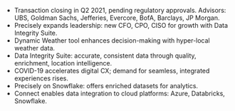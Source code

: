 - Transaction closing in Q2 2021, pending regulatory approvals. Advisors: UBS, Goldman Sachs, Jefferies, Evercore, BofA, Barclays, JP Morgan.
- Precisely expands leadership: new CFO, CPO, CISO for growth with Data Integrity Suite.
- Dynamic Weather tool enhances decision-making with hyper-local weather data.
- Data Integrity Suite: accurate, consistent data through quality, enrichment, location intelligence.
- COVID-19 accelerates digital CX; demand for seamless, integrated experiences rises.
- Precisely on Snowflake: offers enriched datasets for analytics.
- Connect enables data integration to cloud platforms: Azure, Databricks, Snowflake.